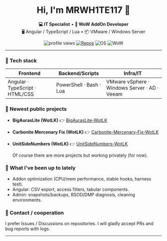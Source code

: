<!-- Profil README -->
<h1 align="center">Hi, I'm MRWH1TE117 👋</h1>

<p align="center">
  <b>💻 IT Specialist</b> • <b>🧩 WoW AddOn Developer</b><br/>
  🖥️ Angular / TypeScript / Lua • 📦 VMware / Windows Server
</p>

<p align="center">
  <img src="https://komarev.com/ghpvc/?username=MRWH1TE117&label=Profile%20views&color=0e75b6&style=flat" alt="profile views" />
  <a href="https://github.com/MRWH1TE117?tab=repositories"><img alt="Repos" src="https://img.shields.io/badge/Repos-Open-green?style=flat-square"></a>
  <img alt="OS" src="https://img.shields.io/badge/Windows-11-0078D4?style=flat-square&logo=windows">
  <img alt="WoW" src="https://img.shields.io/badge/WoW-3.3.5a-FFCC00?style=flat-square">
</p>

---

### 🔧 Tech stack

| Frontend                        | Backend/Scripts         | Infra/IT                                     |
| ------------------------------- | ----------------------- | -------------------------------------------- |
| Angular · TypeScript · HTML/CSS | PowerShell · Bash · Lua | VMware vSphere · Windows Server · AD · Veeam |

### 🚀 Newest public projects

- **BigAurasLite (WotLK)**
  👉 [BigAurasLite-WotLK](https://github.com/MRWH1TE117/BigAurasLite-WotLK)
- **Carbonite Mercenary Fix (WotLK)**
  👉 [Carbonite-Mercenary-Fix-WotLK](https://github.com/MRWH1TE117/CarboniteMercFix-WotLK)
- **UnitSideNumbers (WotLK)**
  👉 [UnitSideNumbers-WotLK](https://github.com/MRWH1TE117/UnitSideNumbers-WotLK)

  Of course there are more projects but working privately (for now).

### 📌 What I've been up to lately

- Addon optimization (CPU/mem performance, stable hooks, harness test).
- Angular: CSV export, access filters, tabular components.
- Admin: snapshots/backups, BSOD/DMP diagnosis, cleaning environments.

### 🤝 Contact / cooperation

I prefer Issues / Discussions on repositories. I will gladly accept PRs and bug reports with logs.

---
